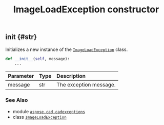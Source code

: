 ﻿---
title: ImageLoadException constructor
second_title: Aspose.CAD for Python via .NET API References
description: 
type: docs
weight: 10
url: /python-net/aspose.cad.cadexceptions/imageloadexception/__init__/
is_root: false
---

## __init__ {#str}

Initializes a new instance of the [`ImageLoadException`](/cad/python-net/aspose.cad.cadexceptions/imageloadexception) class.



```python
def __init__(self, message):
    ...
```


| Parameter | Type | Description |
| :- | :- | :- |
| message | str | The exception message. |



### See Also
* module [`aspose.cad.cadexceptions`](../../)
* class [`ImageLoadException`](/cad/python-net/aspose.cad.cadexceptions/imageloadexception)
